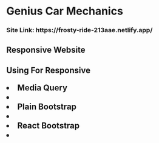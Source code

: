 # Genius Car Mechanics

<h3>Site Link: https://frosty-ride-213aae.netlify.app/<h2>

<h2>Responsive Website<h2>
<p>Using For Responsive<p>
<li>Media Query<li>
<li>Plain Bootstrap<li>
<li>React Bootstrap<li>
